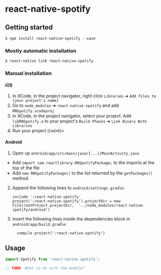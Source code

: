 
# react-native-spotify

## Getting started

`$ npm install react-native-spotify --save`

### Mostly automatic installation

`$ react-native link react-native-spotify`

### Manual installation


#### iOS

1. In XCode, in the project navigator, right click `Libraries` ➜ `Add Files to [your project's name]`
2. Go to `node_modules` ➜ `react-native-spotify` and add `RNSpotify.xcodeproj`
3. In XCode, in the project navigator, select your project. Add `libRNSpotify.a` to your project's `Build Phases` ➜ `Link Binary With Libraries`
4. Run your project (`Cmd+R`)<

#### Android

1. Open up `android/app/src/main/java/[...]/MainActivity.java`
  - Add `import com.reactlibrary.RNSpotifyPackage;` to the imports at the top of the file
  - Add `new RNSpotifyPackage()` to the list returned by the `getPackages()` method
2. Append the following lines to `android/settings.gradle`:
  	```
  	include ':react-native-spotify'
  	project(':react-native-spotify').projectDir = new File(rootProject.projectDir, 	'../node_modules/react-native-spotify/android')
  	```
3. Insert the following lines inside the dependencies block in `android/app/build.gradle`:
  	```
      compile project(':react-native-spotify')
  	```


## Usage
```javascript
import Spotify from 'react-native-spotify';

// TODO: What to do with the module?
```
  